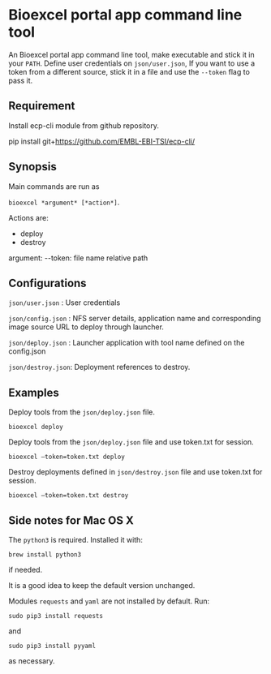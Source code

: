 # Bioexcel portal app command line tool
An Bioexcel portal app command line tool, make executable and stick it in your `PATH`.
Define user credentials on `json/user.json`, If you want to use a token from a different source,
stick it in a file and use the `--token` flag to pass it. 

## Requirement 
Install ecp-cli module from github repository.

pip install git+https://github.com/EMBL-EBI-TSI/ecp-cli/


## Synopsis
Main commands are run as 

`bioexcel *argument* [*action*]`. 

Actions are: 
 - deploy
 - destroy

 argument: 
  --token: file name relative path

## Configurations

`json/user.json` :  User credentials

`json/config.json` :  NFS server details, application name and corresponding image source URL to deploy through launcher.

`json/deploy.json` :  Launcher application with tool name defined on the config.json

`json/destroy.json`: Deployment references to destroy.

## Examples
Deploy tools from the `json/deploy.json` file.

`bioexcel deploy`

Deploy tools from the `json/deploy.json` file and use token.txt for session.

`bioexcel –token=token.txt deploy`

Destroy deployments defined in `json/destroy.json` file and use token.txt for session.

`bioexcel –token=token.txt destroy`

## Side notes for Mac OS X

The `python3` is required. Installed it with:

`brew install python3`

if needed.  

It is a good idea to keep the default version unchanged.

Modules `requests` and `yaml` are not installed by default. Run:

`sudo pip3 install requests`

and

`sudo pip3 install pyyaml`

as necessary.
